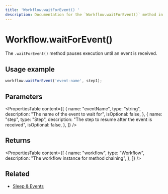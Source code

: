 ```yaml
---
title: 'Workflow.waitForEvent() '
description: Documentation for the `Workflow.waitForEvent()` method in workflows, which pauses execution until an event is received.
---
```


# Workflow.waitForEvent()

The `.waitForEvent()` method pauses execution until an event is received.

## Usage example

```typescript copy
workflow.waitForEvent('event-name', step1);
```

## Parameters

<PropertiesTable
content={[
{
name: "eventName",
type: "string",
description: "The name of the event to wait for",
isOptional: false,
},
{
name: "step",
type: "Step",
description: "The step to resume after the event is received",
isOptional: false,
},
]}
/>

## Returns

<PropertiesTable
content={[
{
name: "workflow",
type: "Workflow",
description: "The workflow instance for method chaining",
},
]}
/>

## Related

- [Sleep & Events](/docs/workflows/pausing-execution)
